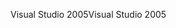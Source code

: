 <span data-ttu-id="cf239-101">Visual Studio 2005</span><span class="sxs-lookup"><span data-stu-id="cf239-101">Visual Studio 2005</span></span>